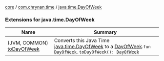 [core](../../index.md) / [com.chrynan.time](../index.md) / [java.time.DayOfWeek](./index.md)

### Extensions for java.time.DayOfWeek

| Name | Summary |
|---|---|
| (JVM, COMMON) [toDayOfWeek](to-day-of-week.md) | Converts this Java Time [java.time.DayOfWeek](https://docs.oracle.com/javase/8/docs/api/java/time/DayOfWeek.html) to a [DayOfWeek](../-day-of-week/index.md).`fun `[`DayOfWeek`](https://docs.oracle.com/javase/8/docs/api/java/time/DayOfWeek.html)`.toDayOfWeek(): `[`DayOfWeek`](../-day-of-week/index.md) |
